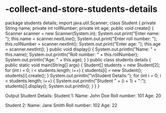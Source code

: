 # -collect-and-store-students-details
package students details;
import java.util.Scanner;
class Student {
    private String name;
    private int rollNumber;
    private int age;
    public void create() {
        Scanner scanner = new Scanner(System.in);
        System.out.print("Enter name: ");
        this.name = scanner.nextLine();
        System.out.print("Enter roll number: ");
        this.rollNumber = scanner.nextInt();
        System.out.print("Enter age: ");
        this.age = scanner.nextInt();
    }
    public void display() {
        System.out.println("Name: " + this.name);
        System.out.println("Roll number: " + this.rollNumber);
        System.out.println("Age: " + this.age);
    }
}
public class students details {
    public static void main(String[] args) {
        Student[] students = new Student[2];
        for (int i = 0; i < students.length; i++) {
            students[i] = new Student();
            students[i].create();
        }
        System.out.println("\nStudent Details:");
        for (int i = 0; i < students.length; i++) {
            System.out.println("Student " + (i + 1) + ":");
            students[i].display();
            System.out.println();
        }
    }
}

Output 
Student Details:
Student 1:
Name: John Doe
Roll number: 101
Age: 20

Student 2:
Name: Jane Smith
Roll number: 102
Age: 22

